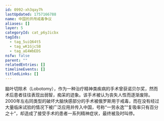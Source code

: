 ```yaml
---
id: 0992-xh3qay7h
lastUpdated: 1757166788
name: 中国的开颅戒毒争议
aliases: []
layer: 5
categoryId: cat_p6yJicbx
tagIds:
  - tag_5uiQ64t5
  - tag_wK1Gjc5B
  - tag_aE4WbEDS
nsfw: false
parent: ""
relatedEntries: []
timelineEvents: []
titledLinks: []
---
```


脑叶切除术（Lobotomy），作为一种治疗精神类疾病的手术曾获诺贝尔奖，然而术后患者往往表现出弱智，痴呆的迹象。该手术被认为丧失人性而逐渐废除。2000年左右同类型的破坏大脑快感部分的手术被俄罗斯用于戒毒，而在没有经过大量临床试验的情况下被广泛应用并传入中国，号称“一劳永逸”“复吸率只有百分之十”，却造成了接受手术的患者一系列精神症状，最终被及时叫停。